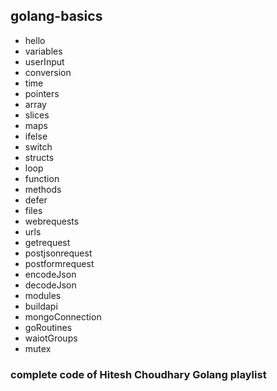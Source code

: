 ## golang-basics
- hello
- variables
- userInput
- conversion
- time
- pointers
- array
- slices
- maps
- ifelse
- switch
- structs
- loop
- function
- methods
- defer
- files
- webrequests
- urls
- getrequest
- postjsonrequest
- postformrequest
- encodeJson
- decodeJson
- modules
- buildapi
- mongoConnection
- goRoutines
- waiotGroups
- mutex
  
### complete code of Hitesh Choudhary Golang playlist
